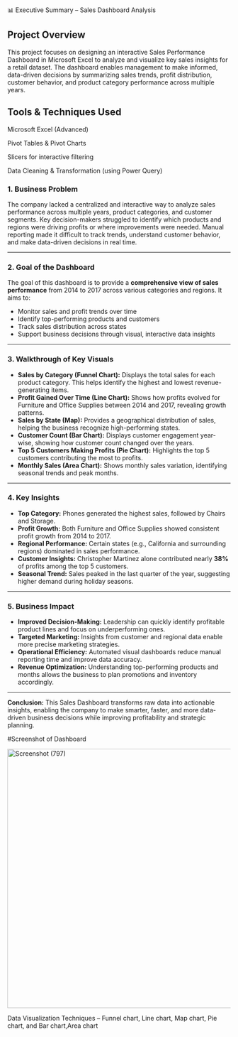 📊 Executive Summary – Sales Dashboard Analysis
## Project Overview

This project focuses on designing an interactive Sales Performance Dashboard in Microsoft Excel to analyze and visualize key sales insights for a retail dataset. The dashboard enables management to make informed, data-driven decisions by summarizing sales trends, profit distribution, customer behavior, and product category performance across multiple years.

## Tools & Techniques Used

Microsoft Excel (Advanced)

Pivot Tables & Pivot Charts

Slicers for interactive filtering

Data Cleaning & Transformation (using Power Query)


### 1. Business Problem

The company lacked a centralized and interactive way to analyze sales performance across multiple years, product categories, and customer segments. Key decision-makers struggled to identify which products and regions were driving profits or where improvements were needed. Manual reporting made it difficult to track trends, understand customer behavior, and make data-driven decisions in real time.

---

### 2. Goal of the Dashboard

The goal of this dashboard is to provide a **comprehensive view of sales performance** from 2014 to 2017 across various categories and regions. It aims to:

* Monitor sales and profit trends over time
* Identify top-performing products and customers
* Track sales distribution across states
* Support business decisions through visual, interactive data insights

---


### 3. Walkthrough of Key Visuals

* **Sales by Category (Funnel Chart):** Displays the total sales for each product category. This helps identify the highest and lowest revenue-generating items.
* **Profit Gained Over Time (Line Chart):** Shows how profits evolved for Furniture and Office Supplies between 2014 and 2017, revealing growth patterns.
* **Sales by State (Map):** Provides a geographical distribution of sales, helping the business recognize high-performing states.
* **Customer Count (Bar Chart):** Displays customer engagement year-wise, showing how customer count changed over the years.
* **Top 5 Customers Making Profits (Pie Chart):** Highlights the top 5 customers contributing the most to profits.
* **Monthly Sales (Area Chart):** Shows monthly sales variation, identifying seasonal trends and peak months.

---

### 4. Key Insights

* **Top Category:** Phones generated the highest sales, followed by Chairs and Storage.
* **Profit Growth:** Both Furniture and Office Supplies showed consistent profit growth from 2014 to 2017.
* **Regional Performance:** Certain states (e.g., California and surrounding regions) dominated in sales performance.
* **Customer Insights:** Christopher Martinez alone contributed nearly **38%** of profits among the top 5 customers.
* **Seasonal Trend:** Sales peaked in the last quarter of the year, suggesting higher demand during holiday seasons.

---

### 5. Business Impact

* **Improved Decision-Making:** Leadership can quickly identify profitable product lines and focus on underperforming ones.
* **Targeted Marketing:** Insights from customer and regional data enable more precise marketing strategies.
* **Operational Efficiency:** Automated visual dashboards reduce manual reporting time and improve data accuracy.
* **Revenue Optimization:** Understanding top-performing products and months allows the business to plan promotions and inventory accordingly.

---

**Conclusion:**
This Sales Dashboard transforms raw data into actionable insights, enabling the company to make smarter, faster, and more data-driven business decisions while improving profitability and strategic planning.

#Screenshot of Dashboard

<img width="1366" height="584" alt="Screenshot (797)" src="https://github.com/user-attachments/assets/7d4794c4-61f9-4f52-9718-6efda893f708" />


Data Visualization Techniques – Funnel chart, Line chart, Map chart, Pie chart, and Bar chart,Area chart
